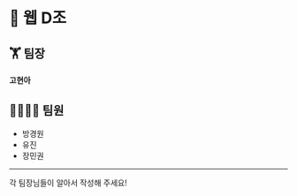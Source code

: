 # 📰 웹 D조 
## 🏋 팀장
**고현아**
## 👨‍👨‍👧‍👦 팀원</br>
* 방경원</br>
* 유진</br>
* 장민권</br>
-------------
각 팀장님들이 알아서 작성해 주세요!